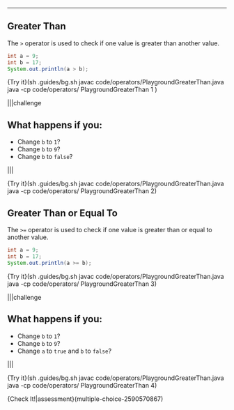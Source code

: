 ----------

## Greater Than

The `>` operator is used to check if one value is greater than another value.

```java
int a = 9;
int b = 17;
System.out.println(a > b);
```

{Try it}(sh .guides/bg.sh javac code/operators/PlaygroundGreaterThan.java java -cp code/operators/ PlaygroundGreaterThan 1 )

|||challenge
## What happens if you:
* Change `b` to `1`?
* Change `b` to `9`?
* Change `b` to `false`?

|||

{Try it}(sh .guides/bg.sh javac code/operators/PlaygroundGreaterThan.java java -cp code/operators/ PlaygroundGreaterThan 2)

## Greater Than or Equal To

The `>=` operator is used to check if one value is greater than or equal to another value.
```java
int a = 9;
int b = 17;
System.out.println(a >= b);
```

{Try it}(sh .guides/bg.sh javac code/operators/PlaygroundGreaterThan.java java -cp code/operators/ PlaygroundGreaterThan 3)

|||challenge
## What happens if you:
* Change `b` to `1`?
* Change `b` to `9`?
* Change `a` to `true` and `b` to `false`?

|||

{Try it}(sh .guides/bg.sh javac code/operators/PlaygroundGreaterThan.java java -cp code/operators/ PlaygroundGreaterThan 4)

{Check It!|assessment}(multiple-choice-2590570867)
